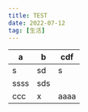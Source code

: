 ```yaml
---
title: TEST
date: 2022-07-12
tag: [生活]
---
```


|a  |b  |cdf  |
|---------|---------|---------|
|s     |  sd       |   s      |
|ssss     |  sds       |         |
|ccc     |     x    |      aaaa   |
